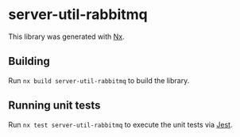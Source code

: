 # server-util-rabbitmq

This library was generated with [Nx](https://nx.dev).



## Building

Run `nx build server-util-rabbitmq` to build the library.





## Running unit tests

Run `nx test server-util-rabbitmq` to execute the unit tests via [Jest](https://jestjs.io).


